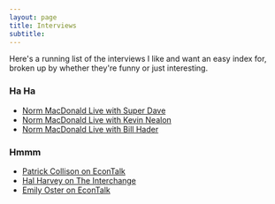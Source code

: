 ```yaml
---
layout: page
title: Interviews
subtitle:
---
```


Here's a running list of the interviews I like and want
an easy index for, broken up by whether they're funny or 
just interesting.  

### Ha Ha
 - [Norm MacDonald Live with Super Dave](https://www.youtube.com/watch?v=m50jsaTuSF4)
 - [Norm MacDonald Live with Kevin Nealon](https://archive.org/details/Norm_Macdonald_Live)
 - [Norm MacDonald Live with Bill Hader](https://archive.org/details/Norm_Macdonald_Live)

### Hmmm
 - [Patrick Collison on EconTalk](http://www.econtalk.org/patrick-collison-on-innovation-and-scientific-progress/)
 - [Hal Harvey on The Interchange](https://art19.com/shows/the-interchange/episodes/5c5df779-58b3-40f7-b5a6-7360d106a1d3)
 - [Emily Oster on EconTalk](http://www.econtalk.org/emily-oster-on-cribsheet/)

